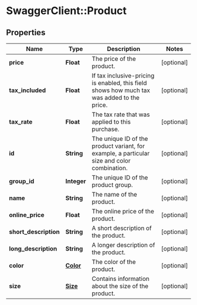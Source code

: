 # SwaggerClient::Product

## Properties
Name | Type | Description | Notes
------------ | ------------- | ------------- | -------------
**price** | **Float** | The price of the product. | [optional] 
**tax_included** | **Float** | If tax inclusive-pricing is enabled, this field shows how much tax was added to the price. | [optional] 
**tax_rate** | **Float** | The tax rate that was applied to this purchase. | [optional] 
**id** | **String** | The unique ID of the product variant, for example, a particular size and color combination. | [optional] 
**group_id** | **Integer** | The unique ID of the product group. | [optional] 
**name** | **String** | The name of the product. | [optional] 
**online_price** | **Float** | The online price of the product. | [optional] 
**short_description** | **String** | A short description of the product. | [optional] 
**long_description** | **String** | A longer description of the product. | [optional] 
**color** | [**Color**](Color.md) | The color of the product. | [optional] 
**size** | [**Size**](Size.md) | Contains information about the size of the product. | [optional] 



